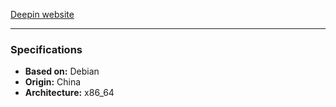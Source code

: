 [Deepin website](https://deepin.org)

---

### Specifications
- **Based on:** Debian
- **Origin:** China
- **Architecture:** x86_64
